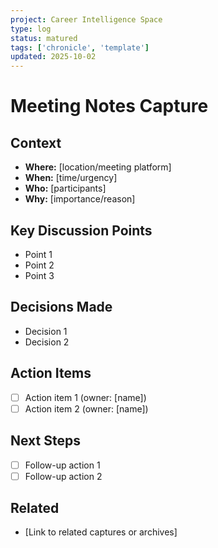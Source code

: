 ```yaml
---
project: Career Intelligence Space
type: log
status: matured
tags: ['chronicle', 'template']
updated: 2025-10-02
---
```


# Meeting Notes Capture

## Context
- **Where:** [location/meeting platform]
- **When:** [time/urgency]
- **Who:** [participants]
- **Why:** [importance/reason]

## Key Discussion Points
- Point 1
- Point 2
- Point 3

## Decisions Made
- Decision 1
- Decision 2

## Action Items
- [ ] Action item 1 (owner: [name])
- [ ] Action item 2 (owner: [name])

## Next Steps
- [ ] Follow-up action 1
- [ ] Follow-up action 2

## Related
- [Link to related captures or archives]
